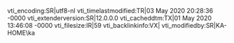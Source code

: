vti_encoding:SR|utf8-nl
vti_timelastmodified:TR|03 May 2020 20:28:36 -0000
vti_extenderversion:SR|12.0.0.0
vti_cacheddtm:TX|01 May 2020 13:46:08 -0000
vti_filesize:IR|59
vti_backlinkinfo:VX|
vti_modifiedby:SR|KA-HOME\\ka
